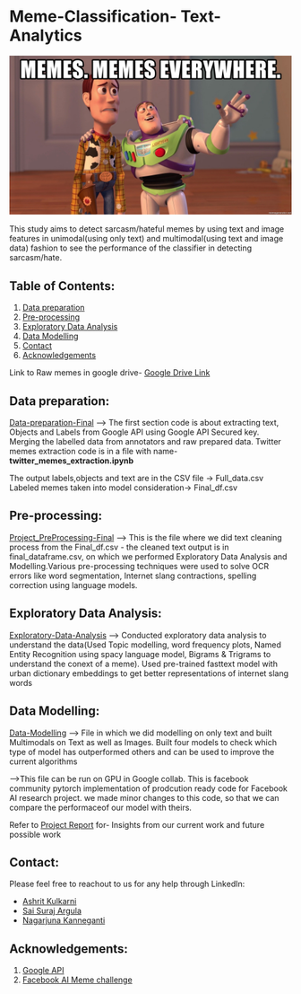 # Meme-Classification- Text-Analytics

![meme](https://github.com/ARGULASAISURAJ/Meme-Classification/blob/main/meme.jpg)

This study aims to detect sarcasm/hateful memes by using text and image features in unimodal(using only text) and multimodal(using text and image data) fashion to see the performance of the classifier in detecting sarcasm/hate.

## Table of Contents:

1. [Data preparation](#Data-preparation)
2. [Pre-processing](#Pre-processing)
3. [Exploratory Data Analysis](#Exploratory-Data-Analysis)
4. [Data Modelling](#Data-Modelling)
5. [Contact](#Contact)
6. [Acknowledgements](#Acknowledgement)


Link to Raw memes in google drive- [Google Drive Link](https://drive.google.com/drive/folders/1QCbkMCfQGm1_-kYKil7LdJ1Hzv932N0a?usp=sharing)


## Data preparation:
[Data-preparation-Final](https://github.com/ARGULASAISURAJ/Meme-Classification/blob/main/Text-mining-Data-preparation-Final.ipynb)
--> The first section code is about extracting text, Objects and Labels from Google API using Google API Secured key. Merging the labelled data from annotators and raw prepared data. Twitter memes extraction code is in a file with name- **twitter_memes_extraction.ipynb**

The output labels,objects and text are in the CSV file -> Full_data.csv
Labeled memes taken into model consideration-> Final_df.csv

## Pre-processing:
[Project_PreProcessing-Final](https://github.com/ARGULASAISURAJ/Meme-Classification/blob/main/Text_Analytics_Project_PreProcessing-Final.ipynb)
--> This is the file where we did text cleaning process from the Final_df.csv - the cleaned text output is in final_dataframe.csv, on which we performed Exploratory Data Analysis and Modelling.Various pre-processing techniques were used to solve OCR errors like word segmentation, Internet slang contractions, spelling correction using language models.

## Exploratory Data Analysis:
[Exploratory-Data-Analysis](https://github.com/ARGULASAISURAJ/Meme-Classification/blob/main/Text-mining-Data-Exploratory-Data-Analysis-Final.ipynb)
--> Conducted exploratory data analysis to understand the data(Used Topic modelling, word frequency plots, Named Entity Recognition using spacy language model, Bigrams & Trigrams to understand the conext of a meme). Used pre-trained fasttext model with urban dictionary embeddings to get better representations of internet slang words

## Data Modelling:
[Data-Modelling](https://github.com/ARGULASAISURAJ/Meme-Classification/blob/main/Text-mining-Data-Modelling-Final.ipynb)
--> File in which we did modelling on only text and built Multimodals on Text as well as Images. Built four models to check which type of model has outperformed others and can be used to improve the current algorithms

-->This file can be run on GPU in Google collab. This is facebook community pytorch implementation of prodcution ready code for Facebook AI research project. we made minor changes to this code, so that we can compare the performaceof our model with theirs.

Refer to [Project Report](https://github.com/ARGULASAISURAJ/Meme-Classification/blob/main/Final_report_Submission.pdf) for- Insights from our current work and future possible work 

## Contact:

Please feel free to reachout to us for any help through LinkedIn:
* [Ashrit Kulkarni](https://www.linkedin.com/in/ashrit-kulkarni/)
* [Sai Suraj Argula](https://www.linkedin.com/in/sai-suraj-argula-47900089/)
* [Nagarjuna Kanneganti](https://www.linkedin.com/in/nagarjuna-kanneganti-20ab218a/)

## Acknowledgements:

1. [Google API](https://cloud.google.com/vision/docs/drag-and-drop)
2. [Facebook AI Meme challenge](https://arxiv.org/pdf/2005.04790.pdf)
